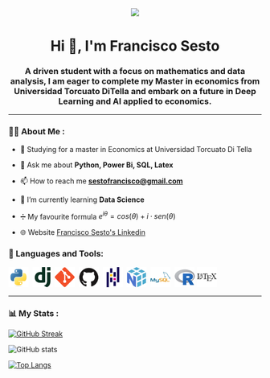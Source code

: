 <div id="header" align="center">
    <img src="https://media.giphy.com/media/8qUjDf9PZlHZ6/giphy.gif" width="200" />
    <h1 align="center">Hi 👋, I'm Francisco Sesto</h1>
    <h3 align="center">A driven student with a focus on mathematics and data analysis, I am eager to complete my Master in economics from Universidad Torcuato DiTella and embark on a future in Deep Learning and AI applied to economics. </h3>
</div>



---

### 👨‍💻 About Me :

- 📝 Studying for a master in Economics at Universidad Torcuato Di Tella

- 💬 Ask me about **Python, Power Bi, SQL, Latex**

- 📫 How to reach me **sestofrancisco@gmail.com**

- 🌱 I’m currently learning **Data Science**

- ➗ My favourite formula $e^{i \theta}=cos(\theta) + i \cdot sen(\theta)$ 

- 🌐 Website [Francisco Sesto's Linkedin](https://www.linkedin.com/in/francisco-sesto/)


<div align="left">
    <h3>🔨 Languages and Tools:</h3>
    <div>
        <img src="https://github.com/devicons/devicon/blob/master/icons/python/python-original.svg" title="Python" alt="Python" width="40" height="40"/>&nbsp;
        <img src="https://github.com/devicons/devicon/blob/master/icons/django/django-plain.svg" title="Django" **alt="Django" width="40" height="40"/>
        <img src="https://github.com/devicons/devicon/blob/master/icons/git/git-original.svg"  title="Git" **alt="Git" width="40" height="40"/>&nbsp;
        <img src="https://github.com/devicons/devicon/blob/master/icons/github/github-original.svg" title="Github" **alt="Github" width="40" height="40"/>&nbsp
        <img src="https://github.com/devicons/devicon/blob/master/icons/pandas/pandas-original.svg"  title="Pandas" alt="Pandas" width="40" height="40"/>&nbsp;
        <img src="https://github.com/devicons/devicon/blob/master/icons/numpy/numpy-original.svg" title="Numpy" alt="Numpy" width="40" height="40"/>&nbsp;
        <img src="https://github.com/devicons/devicon/blob/master/icons/mysql/mysql-original-wordmark.svg" title="MySQL"  alt="MySQL" width="40" height="40"/>&nbsp;
        <img src="https://github.com/devicons/devicon/blob/master/icons/r/r-original.svg" title="R" **alt="R" width="40" height="40"/>        
        <img src="https://github.com/devicons/devicon/blob/master/icons/latex/latex-original.svg" title="Latex" **alt="Latex" width="40" height="40"/>
      </div>
</div>

---

### 📊 My Stats :

[![GitHub Streak](https://github-readme-streak-stats.herokuapp.com?user=franciscosesto&theme=dark)](https://git.io/streak-stats)

![GitHub stats](https://github-readme-stats.vercel.app/api?username=franciscosesto&show_icons=true&theme=dark)

[![Top Langs](https://github-readme-stats.vercel.app/api/top-langs/?username=franciscosesto&theme=dark)](https://github.com/anuraghazra/github-readme-stats)
